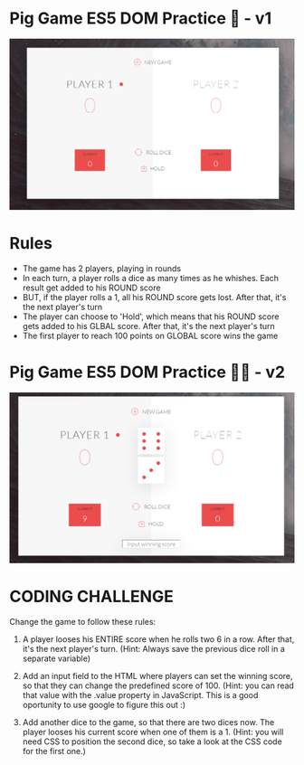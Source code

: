 # Pig Game ES5 DOM Practice 🎲 - v1
![Image of this project](https://github.com/ArtyomPerederiy/Pig-Game-ES5-DOM-Practice/blob/master/preview01.png?raw=true)

# Rules

- The game has 2 players, playing in rounds
- In each turn, a player rolls a dice as many times as he whishes. Each result get added to his ROUND score
- BUT, if the player rolls a 1, all his ROUND score gets lost. After that, it's the next player's turn
- The player can choose to 'Hold', which means that his ROUND score gets added to his GLBAL score. After that, it's the next player's turn
- The first player to reach 100 points on GLOBAL score wins the game


# Pig Game ES5 DOM Practice 🎲🎲 - v2
![Image of this project](https://github.com/ArtyomPerederiy/Pig-Game-ES5-DOM-Practice/blob/master/preview02.png?raw=true)

# CODING CHALLENGE

Change the game to follow these rules:

1. A player looses his ENTIRE score when he rolls two 6 in a row. After that, it's the next player's turn. (Hint: Always save the previous dice roll in a separate variable)

2. Add an input field to the HTML where players can set the winning score, so that they can change the predefined score of 100. 
(Hint: you can read that value with the .value property in JavaScript. This is a good oportunity to use google to figure this out :)

3. Add another dice to the game, so that there are two dices now. The player looses his current score when one of them is a 1. 
(Hint: you will need CSS to position the second dice, so take a look at the CSS code for the first one.)



